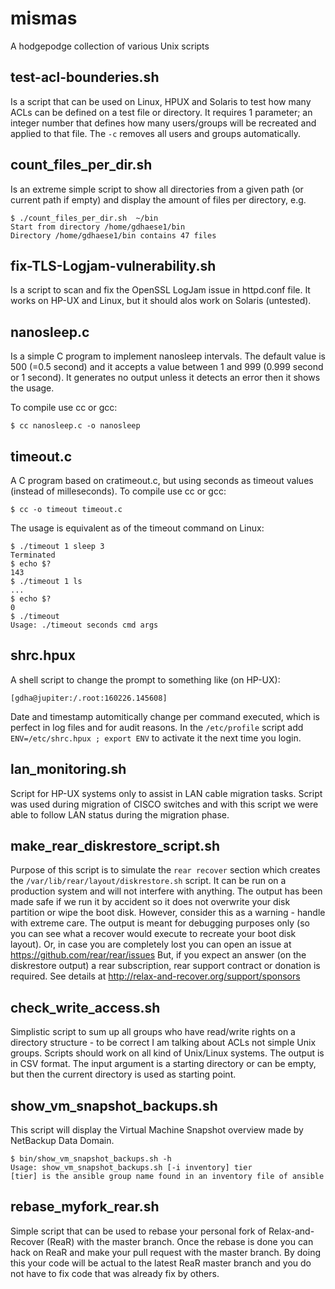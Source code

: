 # mismas
A hodgepodge collection of various Unix scripts

## test-acl-bounderies.sh
Is a script that can be used on Linux, HPUX and Solaris to test how many ACLs can be defined on a test file or directory. It requires 1 parameter; an integer number that defines how many users/groups will be recreated and applied to that file. The `-c` removes all users and groups automatically.

##  count_files_per_dir.sh
Is an extreme simple script to show all directories from a given path (or current path if empty) and display the amount of files per directory, e.g.

    $ ./count_files_per_dir.sh  ~/bin
    Start from directory /home/gdhaese1/bin
    Directory /home/gdhaese1/bin contains 47 files
    
## fix-TLS-Logjam-vulnerability.sh
Is a script to scan and fix the OpenSSL LogJam issue in httpd.conf file. It works on HP-UX and Linux, but it should alos work on Solaris (untested).

## nanosleep.c
Is a simple C program to implement nanosleep intervals. The default value is 500 (=0.5 second) and it accepts a value between 1 and 999 (0.999 second or 1 second). It generates no output unless it detects an error then it shows the usage.

To compile use cc or gcc:

    $ cc nanosleep.c -o nanosleep

## timeout.c
A C program based on cratimeout.c, but using seconds as timeout values (instead of milleseconds). To compile use cc or gcc:

    $ cc -o timeout timeout.c

The usage is equivalent as of the timeout command on Linux:

    $ ./timeout 1 sleep 3
    Terminated
    $ echo $?
    143
    $ ./timeout 1 ls
    ...
    $ echo $?
    0
    $ ./timeout
    Usage: ./timeout seconds cmd args

## shrc.hpux
A shell script to change the prompt to something like (on HP-UX):

    [gdha@jupiter:/.root:160226.145608]

Date and timestamp automitically change per command executed, which is perfect in log files and for audit reasons.
In the `/etc/profile` script add `ENV=/etc/shrc.hpux ; export ENV` to activate it the next time you login.

## lan_monitoring.sh
Script for HP-UX systems only to assist in LAN cable migration tasks. Script was used during migration of CISCO switches and
with this script we were able to follow LAN status during the migration phase.

## make_rear_diskrestore_script.sh
Purpose of this script is to simulate the `rear recover` section
which creates the `/var/lib/rear/layout/diskrestore.sh` script.
It can be run on a production system and will not interfere with
anything. The output has been made safe if we run it by accident
so it does not overwrite your disk partition or wipe the boot disk.
However, consider this as a warning - handle with extreme care.
The output is meant for debugging purposes only (so you can see what
a recover would execute to recreate your boot disk layout).
Or, in case you are completely lost you can open an issue at
https://github.com/rear/rear/issues
But, if you expect an answer (on the diskrestore output) a rear
subscription, rear support contract or donation is required.
See details at http://relax-and-recover.org/support/sponsors

## check_write_access.sh
Simplistic script to sum up all groups who have read/write rights on a directory structure - to be correct I am talking about ACLs not simple Unix groups. Scripts should work on all kind of Unix/Linux systems. The output is in CSV format. The input argument is a starting directory or can be empty, but then the current directory is used as starting point.

## show_vm_snapshot_backups.sh
This script will display the Virtual Machine Snapshot overview made by NetBackup Data Domain.

    $ bin/show_vm_snapshot_backups.sh -h
    Usage: show_vm_snapshot_backups.sh [-i inventory] tier
    [tier] is the ansible group name found in an inventory file of ansible

## rebase_myfork_rear.sh
Simple script that can be used to rebase your personal fork of Relax-and-Recover (ReaR) with the master branch. Once the rebase is done you can hack on ReaR and make your pull request with the master branch. By doing this your code will be actual to the latest ReaR master branch and you do not have to fix code that was already fix by others.
